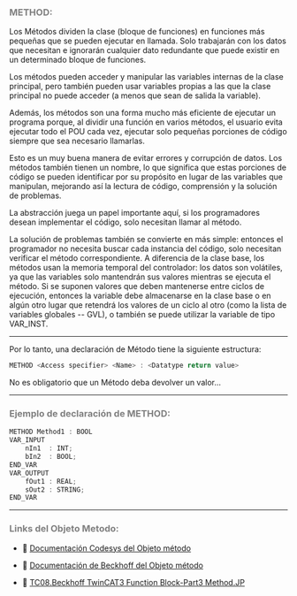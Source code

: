 ### <span style="color:grey">METHOD:</span>

Los Métodos dividen la clase (bloque de funciones) en funciones más pequeñas que se pueden ejecutar en
llamada. Solo trabajarán con los datos que necesitan e ignorarán cualquier dato redundante que
puede existir en un determinado bloque de funciones.

Los métodos pueden acceder y manipular las variables internas de la clase principal, pero también pueden usar
variables propias a las que la clase principal no puede acceder (a menos que sean de salida la
variable).

Además, los métodos son una forma mucho más eficiente de ejecutar un programa porque, al dividir una
función en varios métodos, el usuario evita ejecutar todo el POU cada vez,
ejecutar solo pequeñas porciones de código siempre que sea necesario llamarlas. 

Esto es un muy buena manera de evitar errores y corrupción de datos.
Los métodos también tienen un nombre, lo que significa que estas porciones de código se pueden identificar por su
propósito en lugar de las variables que manipulan, mejorando así la lectura de código, comprensión y la solución de problemas.

La abstracción juega un papel importante aquí, si los programadores desean implementar el código, 
solo necesitan llamar al método.

La solución de problemas también se convierte en
más simple: entonces el programador no necesita buscar cada instancia del código,
solo necesitan verificar el método correspondiente.
A diferencia de la clase base, los métodos usan la memoria temporal del controlador: los datos son volátiles, ya que
las variables solo mantendrán sus valores mientras se ejecuta el método. Si se suponen valores que deben
mantenerse entre ciclos de ejecución, entonces la variable debe almacenarse en la clase base o en
algún otro lugar que retendrá los valores de un ciclo al otro (como la 
lista de variables globales -- GVL), o también se puede utilizar la variable de tipo VAR_INST.
***
Por lo tanto, una declaración de Método tiene la siguiente estructura:
```typescript
METHOD <Access specifier> <Name> : <Datatype return value>
```
No es obligatorio que un Método deba devolver un valor...
***
### <span style="color:grey">Ejemplo de declaración de METHOD:</span>
```javascript
METHOD Method1 : BOOL
VAR_INPUT
    nIn1  : INT;
    bIn2  : BOOL;
END_VAR
VAR_OUTPUT
    fOut1 : REAL;
    sOut2 : STRING;
END_VAR
```
***
### <span style="color:grey">Links del Objeto Metodo:</span>

- 🔗 [Documentación Codesys del Objeto método](https://help.codesys.com/api-content/2/codesys/3.5.14.0/en/_cds_obj_method/#e4507ebe4233ac0c0a8640e00a37b12-id-3375759d0dd23b38c0a864630d4cd159)

- 🔗 [Documentación de Beckhoff del Objeto método](https://infosys.beckhoff.com/english.php?content=../content/1033/tc3_plc_intro/2530307467.html&id=)

- 🔗 [TC08.Beckhoff TwinCAT3 Function Block-Part3 Method.JP](https://www.youtube.com/watch?v=csr11XOva_w)

